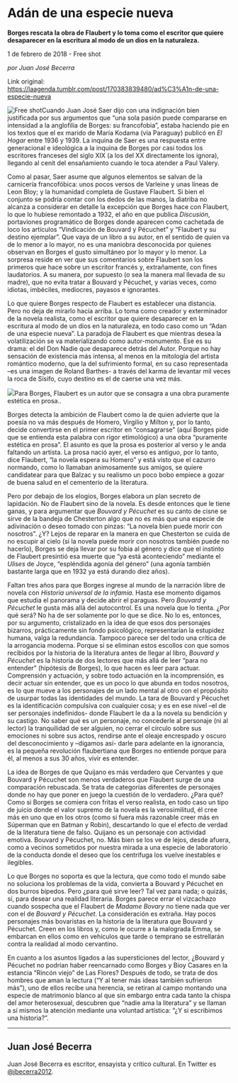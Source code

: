 # Adán de una especie nueva

**Borges rescata la obra de Flaubert y lo toma como el escritor que quiere
desaparecer en la escritura al modo de un dios en la naturaleza.**

1 de febrero de 2018 - Free shot

_por Juan José Becerra_

Link original: https://laagenda.tumblr.com/post/170383839480/ad%C3%A1n-de-una-especie-nueva

![Free shot](https://64.media.tumblr.com/ba1664b349e8f117359c65a528461993/tumblr_inline_pjzp3q2OfZ1t6q87u_500.jpg)Cuando
Juan José Saer dijo con una indignación bien justificada por sus
argumentos que “una sola pasión puede compararse en intensidad a
la anglofilia de Borges: su francofobia”, estaba haciendo pie en
los textos que el ex marido de María Kodama (vía Paraguay) publicó
en *El Hogar*
entre 1936 y 1939. La inquina de Saer es una respuesta entre
generacional e ideológica a la inquina de Borges por casi todos los
escritores franceses del siglo XIX (a los del XX directamente los
ignora), llegando al cenit del ensañamiento cuando le toca atender a
Paul Valery. 


Como
al pasar, Saer asume que algunos elementos se salvan de la carnicería
francofóbica: unos pocos versos de Varleine y unas líneas de Leon
Bloy; y la humanidad completa de Gustave Flaubert. Si bien el
conjunto se podría contar con los dedos de las manos, la diatriba no
alcanza a considerar en detalle la excepción que Borges hace con
Flaubert, lo que lo hubiese remontado a 1932, el año en que publica
*Discusión*,
portaviones programático de Borges donde aparecen como cachetada de
loco los artículos “Vindicación de Bouvard y Pécuchet” y
“Flaubert y su destino ejemplar”. Que vaya de un libro a su
autor, en el sentido de quien va de lo menor a lo mayor, no es una
maniobra desconocida por quienes observan en Borges el gusto
simultáneo por lo mayor y lo menor. La sorpresa reside en ver que
sus comentarios sobre Flaubert son los primeros que hace sobre un
escritor francés y, extrañamente, con fines laudatorios. A su
manera, por supuesto (o sea la manera mal llevada de su madre), que
no evita tratar a Bouvard y Pécuchet, y varias veces, como idiotas,
imbéciles, mediocres, payasos e ignorantes. 


Lo
que quiere Borges respecto de Flaubert es establecer una distancia.
Pero no deja de mirarlo hacia arriba. Lo toma como creador y
exterminador de la novela realista, como el escritor que quiere
desaparecer en la escritura al modo de un dios en la naturaleza, en
todo caso como un “Adan de una especie nueva”. La paradoja de
Flaubert es que mientras desea la volatilización se va
materializando como autor-monumento. Ese es su drama: el del Don
Nadie que desaparece detrás del Autor. Porque no hay sensación de
existencia más intensa, al menos en la mitología del artista
romántico moderno, que la del sufrimiento formal, en su caso
representada –es una imagen de Roland Barthes- a través del karma
de levantar mil veces la roca de Sísifo, cuyo destino es el de
caerse una vez más.  


![](https://64.media.tumblr.com/ba1664b349e8f117359c65a528461993/tumblr_inline_pjzp3q2OfZ1t6q87u_500.jpg)Para Borges, Flaubert es un autor que se consagra a una obra puramente estética en prosa..

Borges
detecta la ambición de Flaubert como la de quien advierte que la
poesía no va más después de Homero, Virgilio y Milton y, por lo
tanto, decide convertirse en el primer escritor en “consagrarse”
(aquí Borges pide que se entienda esta palabra con rigor
etimológico) a una obra “puramente estética en prosa”. El
asunto es que la prosa es posterior al verso y le anda faltando un
artista. La prosa nació ayer, el verso es antiguo, por lo tanto,
dice Flaubert, “la novela espera su Homero” y está visto que el
cazurro normando, como lo llamaban animosamente sus amigos, se quiere
candidatear para que Balzac y su realismo un poco bobo empiece a
gozar de buena salud en el cementerio de la literatura.

Pero
por debajo de los elogios, Borges elabora un plan secreto de
lapidación. No de Flaubert sino de la novela. Es desde entonces que
le tiene ganas, y para argumentar que *Bouvard
y Pécuchet* es su
canto de cisne se sirve de la bandeja de Chesterton algo que no es
más que una especie de adivinación o deseo tomado con pinzas: “La
novela bien puede morir con nosotros”. ¿Y? Lejos de reparar en la
manera en que Chesterton se cuida de no escupir al cielo (si la
novela puede morir con nosotros también puede no hacerlo), Borges se
deja llevar por su fobia al género y dice que el instinto de
Flaubert presintió esa muerte que “ya está aconteciendo”
mediante el *Ulises*
de Joyce, “espléndida agonía del género” (una agonía también
bastante larga que en 1932 ya está durando diez años).  


Faltan
tres años para que Borges ingrese al mundo de la narración libre de
novela con *Historia
universal de la infamia.* Hasta
ese momento digamos que estudia el panorama y decide abrir el
paraguas. Pero *Bouvard
y Pécuchet* le gusta
más allá del autocontrol. Es una novela que lo tienta. ¿Por qué
será? No ha de ser solamente por lo que se dice. No lo es, entonces,
por su argumento, cristalizado en la idea de que esos dos personajes
bizarros, prácticamente sin fondo psicológico, representarían la
estupidez humana, valga la redundancia. Tampoco parece ser del todo
una crítica de la arrogancia moderna. Porque si se eliminan estos
escollos con que somos recibidos por la historia de la literatura
antes de llegar al libro, *Bouvard
y Pécuchet* es la
historia de dos lectores que más allá de leer “para no entender”
(hipótesis de Borges), lo que hacen es leer para actuar. Comprensión
y actuación, y sobre todo actuación en la incomprensión, es decir
actuar sin entender, que es un poco lo que abunda en todos nosotros,
es lo que mueve a los personajes de un lado mental al otro con el
propósito de usurpar todas las identidades del mundo. La tara de
Bouvard y Pécuchet es la identificación compulsiva con cualquier
cosa; y es en ese nivel –el de ser personajes indefinidos- donde
Flaubert le da a la novela su bendición y su castigo. No saber qué
es un personaje, no concederle al personaje (ni al lector) la
tranquilidad de ser alguien, no cerrar el círculo sobre sus
emociones ni sobre sus actos, rendirse ante el oleaje encrespado y
oscuro del desconocimiento y –digamos así- darle para adelante en
la ignorancia, es la pequeña revolución flaubertiana que Borges no
entiende porque para él, al menos a sus 30 años, vivir es entender.



La
idea de Borges de que Quijano es más verdadero que Cervantes y que
Bouvard y Pécuchet son menos verdaderos que Flaubert surge de una
comparación rebuscada. Se trata de categorías diferentes de
personajes donde no hay que poner en juego la cuestión de lo
verdadero. ¿Para qué? Como si Borges se comiera con fritas el verso
realista, en todo caso un tipo de juicio donde el valor supremo de la
novela es la verosimilitud, él cree más en uno que en los otros
(como si fuera más razonable creer más en Súperman que en Batman y
Robin), descartando lo que el efecto de verdad de la literatura tiene
de falso. Quijano es un personaje con actividad emotiva. Bouvard y
Pécuchet, no. Más bien se los ve de lejos, desde afuera, como a
vecinos sometidos por nuestra mirada a una especie de laboratorio de
la conducta donde el deseo que los centrifuga los vuelve inestables e
ilegibles.

Lo
que Borges no soporta es que la lectura, que como todo el mundo sabe
no soluciona los problemas de la vida, convierta a Bouvard y Pécuchet
en dos burros bípedos. Pero ¿para qué sirve leer? Tal vez para
nada; o quizás, sí, para desear una realidad literaria. Borges
parece errar el vizcachazo cuando sospecha que el Flaubert de *Madame
Bovary* no tiene nada
que ver con el de *Bouvard
y Pécuchet*. La
consideración es extraña. Hay pocos personajes más bovaristas en
la historia de la literatura que Bouvard y Pécuchet. Creen en los
libros y, como le ocurre a la malograda Emma, se embarcan en ellos
como en vehículos que tarde o temprano se estrellarán contra la
realidad al modo cervantino.

En
cuanto a los asuntos ligados a las supersticiones del lector,
¿Bouvard y Pécuchet no podrían haber reencarnado como Borges y
Bioy Casares en la estancia “Rincón viejo” de Las Flores?
Después de todo, se trata de dos hombres que aman la lectura (“Y
al tener más ideas también sufrieron más”), uno de ellos recibe
una herencia, se retiran al campo montando una especie de matrimonio
blanco al que sin embargo entra cada tanto la chispa del amor
heterosexual, descubren que “nadie ama la literatura” y se llaman
a sí mismos la atención mediante una voluntad artística: “¿Y si
escribimos una historia?”.   




---

Juan José Becerra
-----------------

 Juan José Becerra es escritor, ensayista y crítico cultural. En Twitter es  [@jbecerra2012](https://twitter.com/jbecerra2012?lang=es). 

